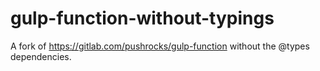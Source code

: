 # gulp-function-without-typings
A fork of https://gitlab.com/pushrocks/gulp-function without the @types dependencies.
